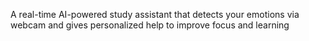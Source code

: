 A real-time AI-powered study assistant that detects your emotions via webcam and gives personalized help to improve focus and learning

